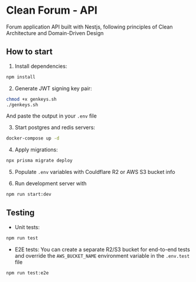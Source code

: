 # Clean Forum - API

Forum application API built with Nestjs, following principles of Clean Architecture and Domain-Driven Design

## How to start
1. Install dependencies:
```bash
npm install
```

2. Generate JWT signing key pair:
```bash
chmod +x genkeys.sh
./genkeys.sh
```
And paste the output in your `.env` file

3. Start postgres and redis servers:
```bash
docker-compose up -d
```
4. Apply migrations:
```bash
npx prisma migrate deploy
```

5. Populate `.env` variables with Couldflare R2 or AWS S3 bucket info

6. Run development server with
```bash
npm run start:dev
```


## Testing

- Unit tests:
```bash
npm run test
```

- E2E tests:
You can create a separate R2/S3 bucket for end-to-end tests and override the `AWS_BUCKET_NAME` environment variable in the `.env.test` file

```bash
npm run test:e2e
```
